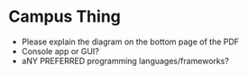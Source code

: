 # Campus Thing

- Please explain the diagram on the bottom page of the PDF
- Console app or GUI?
- aNY PREFERRED programming languages/frameworks?
